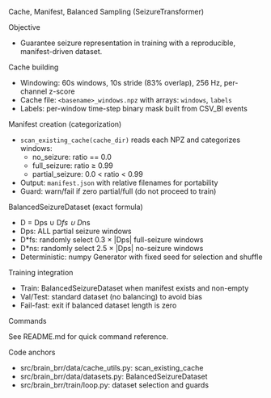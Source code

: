 Cache, Manifest, Balanced Sampling (SeizureTransformer)

Objective

- Guarantee seizure representation in training with a reproducible, manifest-driven dataset.

Cache building

- Windowing: 60s windows, 10s stride (83% overlap), 256 Hz, per-channel z-score
- Cache file: `<basename>_windows.npz` with arrays: `windows`, `labels`
- Labels: per-window time-step binary mask built from CSV_BI events

Manifest creation (categorization)

- `scan_existing_cache(cache_dir)` reads each NPZ and categorizes windows:
  - no_seizure: ratio == 0.0
  - full_seizure: ratio ≥ 0.99
  - partial_seizure: 0.0 < ratio < 0.99
- Output: `manifest.json` with relative filenames for portability
- Guard: warn/fail if zero partial/full (do not proceed to train)

BalancedSeizureDataset (exact formula)

- D = Dps ∪ D*fs ∪ D*ns
- Dps: ALL partial seizure windows
- D*fs: randomly select 0.3 × |Dps| full-seizure windows
- D*ns: randomly select 2.5 × |Dps| no-seizure windows
- Deterministic: numpy Generator with fixed seed for selection and shuffle

Training integration

- Train: BalancedSeizureDataset when manifest exists and non-empty
- Val/Test: standard dataset (no balancing) to avoid bias
- Fail-fast: exit if balanced dataset length is zero

Commands

See README.md for quick command reference.

Code anchors

- src/brain_brr/data/cache_utils.py: scan_existing_cache
- src/brain_brr/data/datasets.py: BalancedSeizureDataset
- src/brain_brr/train/loop.py: dataset selection and guards

